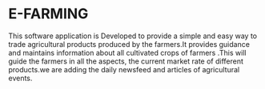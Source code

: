 # E-FARMING
This software application is Developed to provide a simple and easy way to trade agricultural products produced by the farmers.It provides guidance and maintains information about all cultivated crops of farmers  .This will guide the farmers in all the aspects, the current market rate of different products.we are adding the  daily newsfeed and articles of agricultural events.
